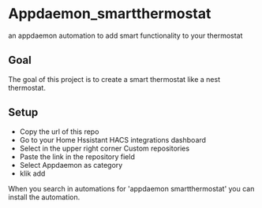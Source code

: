 # Appdaemon_smartthermostat

an appdaemon automation to add smart functionality to your thermostat

## Goal

The goal of this project is to create a smart thermostat like a nest thermostat.

## Setup

- Copy the url of this repo
- Go to your Home Hssistant HACS integrations dashboard
- Select in the upper right corner Custom repositories
- Paste the link in the repository field
- Select Appdaemon as category
- klik add

When you search in automations for 'appdaemon smartthermostat' you can install the automation.
